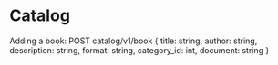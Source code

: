 # Catalog

Adding a book:
POST catalog/v1/book
    {
        title: string,
        author: string,
        description: string,
        format: string,
        category_id: int,
        document: string
    }
